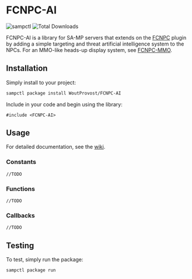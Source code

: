 # FCNPC-AI
![sampctl](https://img.shields.io/badge/sampctl-FCNPC--AI-2f2f2f.svg?style=for-the-badge)
![Total Downloads](https://img.shields.io/github/downloads/WoutProvost/FCNPC-AI/total.svg?label=total%20downloads)

FCNPC-AI is a library for SA-MP servers that extends on the [FCNPC](https://github.com/ziggi/FCNPC) plugin by adding a simple targeting and threat artificial intelligence system to the NPCs. For an MMO-like heads-up display system, see [FCNPC-MMO](https://github.com/WoutProvost/FCNPC-MMO).

## Installation
Simply install to your project:
```bash
sampctl package install WoutProvost/FCNPC-AI
```

Include in your code and begin using the library:
```pawn
#include <FCNPC-AI>
```

## Usage
For detailed documentation, see the [wiki](../../wiki).
### Constants
```pawn
//TODO
```
### Functions
```pawn
//TODO
```
### Callbacks
```pawn
//TODO
```

## Testing
To test, simply run the package:
```bash
sampctl package run
```
